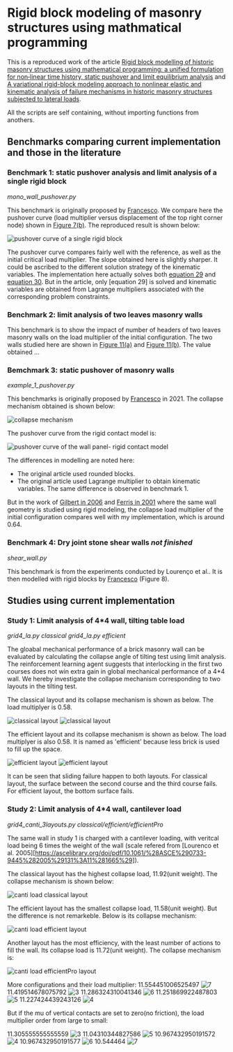 # Rigid block modeling of masonry structures using mathmatical programming
This is a reproduced work of the article [Rigid block modelling of historic masonry structures using mathematical programming: a unified formulation for non‑linear time history, static pushover and limit equilibrium analysis][Francesco 2019] and [A variational rigid-block modeling approach to nonlinear elastic and kinematic analysis of failure mechanisms in historic masonry structures subjected to lateral loads][Francesco et al. 2021].

All the scripts are self containing, without importing functions from anothers.

## Benchmarks comparing current implementation and those in the literature

### Benchmark 1: static pushover analysis and limit analysis of a single rigid block

*mono_wall_pushover.py*

This benchmark is originally proposed by [Francesco][Francesco 2019]. We compare here the pushover curve (load multiplier versus displacement of the top right corner node) shown in [Figure 7(b)][Francesco 2019]. The reproduced result is shown below:

![pushover curve of  a single rigid block](./figures/single_block_pushover_curve.png)

The pushover curve compares fairly well with the reference, as well as the initial critical load multiplier. The slope obtained here is slightly sharper. It could be ascribed to the different solution strategy of the kinematic variables. The implementation here actually solves both [equation 29][Francesco 2019] and [equation 30][Francesco 2019]. But in the article, only [equation 29] is solved and kinematic variables are obtained from Lagrange multipliers associated with the corresponding problem constraints.

### Benchmark 2: limit analysis of two leaves masonry walls

This benchmark is to show the impact of number of headers of two leaves masonry walls on the load multiplier of the initial configuration. The two walls studied here are shown in [Figure 11(a)][Francesco 2019] and [Figure 11(b)][Francesco 2019]. The value obtained ...

### Bemchmark 3: static pushover of masonry walls

*example_1_pushover.py*

This benchmarks is originally proposed by [Francesco][Francesco et al. 2021] in 2021. The collapse mechanism obtained is shown below:

![collapse mechanism](./figures/pushover_wall_mechanism_d200.png)

The pushover curve from the rigid contact model is:

![pushover curve of the wall panel- rigid contact model](./figures/pushover_rigid_curve.png)

The differences in modelling are noted here:

- The original article used rounded blocks.
- The original article used Lagrange multiplier to obtain kinematic variables. The same difference is observed in benchmark 1.

But in the work of [Gilbert in 2006][Gilert et al. 2006] and [Ferris in 2001][Ferris and Tin-Loi 2001] where the same wall geometry is studied using rigid modeling, the collapse load multiplier of the initial configuration compares well with my implementation, which is around 0.64.


[Francesco 2019]: https://link.springer.com/article/10.1007/s10518-019-00722-0
[Francesco et al. 2021]: https://onlinelibrary.wiley.com/doi/full/10.1002/eqe.3512
[Gilert et al. 2006]: https://www.sciencedirect.com/science/article/abs/pii/S0045794906000356
[Ferris and Tin-Loi 2001]: https://www.sciencedirect.com/science/article/pii/S0020740399001113?via=ihub#FIG3


### Benchmark 4: Dry joint stone shear walls *not finished*

*shear_wall.py*

This benchmark is from the experiments conducted by Lourenço et al.. It is then modelled with rigid blocks by [Francesco][Francesco et al. 2021] (Figure 8).

## Studies using current implementation

### Study 1: Limit analysis of 4*4 wall, tilting table load

*grid4_la.py classical*
*grid4_la.py efficient*

The gloabal mechanical performance of a brick masonry wall can be evaluated by calculating the collapse angle of tilting test using limit analysis. The reinforcement learning agent suggests that interlocking in the first two courses does not win extra gain in global mechanical performance of a 4*4 wall. We hereby investigate the collapse mechanism corresponding to two layouts in the tilting test.

The classical layout and its collapse mechanism is shown as below. The load multiplyer is 0.58.

![classical layout](./figures/study1_classical_initial.png) ![classical layout](./figures/study1_classical_mechanism.png)

The efficient layout and its collapse mechanism is shown as below. The load multiplyer is also 0.58. It is named as 'efficient' because less brick is used to fill up the space.

![efficient layout](./figures/study1_efficient_initial.png) ![efficient layout](./figures/study1_efficient_mechanism.png)

It can be seen that sliding failure happen to both layouts. For classical layout, the surface between the second course and the third course fails. For efficient layout, the bottom surface fails.

### Study 2: Limit analysis of 4*4 wall, cantilever load

*grid4_canti_3layouts.py classical/efficient/efficientPro*

The same wall in study 1 is charged with a cantilever loading, with veritcal load being 6 times the weight of the wall (scale refered from [Lourenco et al. 2005][https://ascelibrary.org/doi/pdf/10.1061/%28ASCE%290733-9445%282005%29131%3A11%281665%29]).

The classical layout has the highest collapse load, 11.92(unit weight). The collapse mechanism is shown below:

![canti load classical layout](./figures/study2_classical_mechanism.png)

The efficient layout has the smallest collapse load, 11.58(unit weight). But the difference is not remarkeble. Below is its collapse mechanism:

![canti load efficient layout](./figures/study2_efficient_mechanism.png)

Another layout has the most efficiency, with the least number of actions to fill the wall. Its collapse load is 11.72(unit weight). The collapse mechanism is:

![canti load efficientPro layout](./figures/study2_efficientPro_mechanism.png)


More configurations and their load multiplier:
11.554451006525497
![7](./figures/study2_7_mechanism.png)
11.419514678075792
![3](./figures/study2_3_mechanism.png)
11.286324310041346
![6](./figures/study2_6_mechanism.png)
11.251869922487803
![5](./figures/study2_5_mechanism.png)
11.227424439243126
![4](./figures/study2_4_mechanism.png)



But if the mu of vertical contacts are set to zero(no friction), the load multiplier order from large to small:

11.305555555555559
![3](./figures/study2_3_mechanism.png)
11.04310344827586
![5](./figures/study2_5_mechanism.png)
10.967432950191572
![4](./figures/study2_4_mechanism.png)
10.967432950191577
![6](./figures/study2_6_mechanism.png)
10.544464
![7](./figures/study2_7_mechanism.png)
